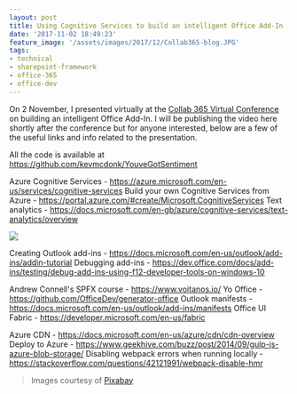 ```yaml
---
layout: post
title: Using Cognitive Services to build an intelligent Office Add-In
date: '2017-11-02 18:49:23'
feature_image: '/assets/images/2017/12/Collab365-blog.JPG'
tags:
- technical
- sharepoint-framework
- office-365
- office-dev
---
```


On 2 November, I presented virtually at the [Collab 365 Virtual Conference](https://collab365.conferencehosts.com/confs/global2017) on building an intelligent Office Add-In. I will be publishing the video here shortly after the conference but for anyone interested, below are a few of the useful links and info related to the presentation.

All the code is available at https://github.com/kevmcdonk/YouveGotSentiment

Azure Cognitive Services - https://azure.microsoft.com/en-us/services/cognitive-services
Build your own Cognitive Services from Azure - https://portal.azure.com/#create/Microsoft.CognitiveServices
Text analytics - https://docs.microsoft.com/en-gb/azure/cognitive-services/text-analytics/overview

![](/assets/images/2017/11/cognitive-1.png)

Creating Outlook add-ins - https://docs.microsoft.com/en-us/outlook/add-ins/addin-tutorial
Debugging add-ins - https://dev.office.com/docs/add-ins/testing/debug-add-ins-using-f12-developer-tools-on-windows-10

Andrew Connell's SPFX course - https://www.voitanos.io/
Yo Office - https://github.com/OfficeDev/generator-office
Outlook manifests - https://docs.microsoft.com/en-us/outlook/add-ins/manifests
Office UI Fabric - https://developer.microsoft.com/en-us/fabric

Azure CDN - https://docs.microsoft.com/en-us/azure/cdn/cdn-overview
Deploy to Azure - https://www.geekhive.com/buzz/post/2014/09/gulp-js-azure-blob-storage/
Disabling webpack errors when running locally - https://stackoverflow.com/questions/42121991/webpack-disable-hmr


>Images courtesy of [Pixabay](https://pixabay.com)
